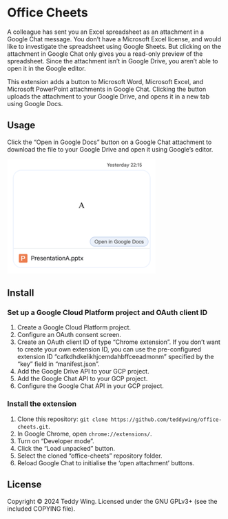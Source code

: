 Office Cheets
=============

A colleague has sent you an Excel spreadsheet as an attachment in a Google Chat
message. You don’t have a Microsoft Excel license, and would like to investigate
the spreadsheet using Google Sheets. But clicking on the attachment in Google
Chat only gives you a read-only preview of the spreadsheet. Since the attachment
isn’t in Google Drive, you aren’t able to open it in the Google editor.

This extension adds a button to Microsoft Word, Microsoft Excel, and Microsoft
PowerPoint attachments in Google Chat. Clicking the button uploads the
attachment to your Google Drive, and opens it in a new tab using Google Docs.


## Usage
Click the “Open in Google Docs” button on a Google Chat attachment to download
the file to your Google Drive and open it using Google’s editor.

![Button example](./Screenshot.png)


## Install

### Set up a Google Cloud Platform project and OAuth client ID

1. Create a Google Cloud Platform project.
2. Configure an OAuth consent screen.
3. Create an OAuth client ID of type “Chrome extension”. If you don’t want to
   create your own extension ID, you can use the pre-configured extension ID
   “cafkdhdkelikhjcemdahbffceeadmonm” specified by the “key” field in
   “manifest.json”.
4. Add the Google Drive API to your GCP project.
5. Add the Google Chat API to your GCP project.
6. Configure the Google Chat API in your GCP project.


### Install the extension

1. Clone this repository:
   `git clone https://github.com/teddywing/office-cheets.git`.
2. In Google Chrome, open `chrome://extensions/`.
3. Turn on “Developer mode”.
4. Click the “Load unpacked” button.
5. Select the cloned “office-cheets” repository folder.
6. Reload Google Chat to initialise the ‘open attachment’ buttons.


## License
Copyright © 2024 Teddy Wing. Licensed under the GNU GPLv3+ (see the included
COPYING file).

